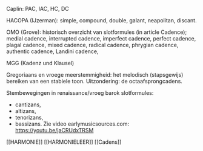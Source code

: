 Caplin: PAC, IAC, HC, DC

HACOPA (IJzerman): simple, compound, double, galant, neapolitan, discant.

OMO (Grove): historisch overzicht van slotformules (in article Cadence); medial cadence, interrupted cadence, imperfect cadence, perfect cadence, plagal cadence, mixed cadence, radical cadence, phrygian cadence, authentic cadence, Landini cadence, 

MGG (Kadenz und Klausel)

Gregoriaans en vroege meerstemmigheid: het melodisch (stapsgewijs) bereiken van een stabiele toon. Uitzondering: de octaafsprongcadens.

Stembewegingen in renaissance/vroeg barok slotformules: 
- cantizans, 
- altizans, 
- tenorizans, 
- bassizans.
Zie video earlymusicsources.com: https://youtu.be/jaCRUdxTRSM

[[HARMONIE]]
[[HARMONIELEER]]
[[Cadens]]

